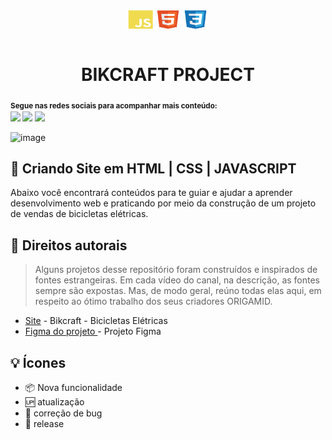 <div align ="center">
      <img align="center" alt="Roger-Js" height="30" width="40" src="https://raw.githubusercontent.com/devicons/devicon/master/icons/javascript/javascript-plain.svg">
  <img align="center" alt="Roger-HTML" height="30" width="40" src="https://raw.githubusercontent.com/devicons/devicon/master/icons/html5/html5-original.svg">
  <img align="center" alt="Roger-CSS" height="30" width="40" src="https://raw.githubusercontent.com/devicons/devicon/master/icons/css3/css3-original.svg">
    <div ><br>
        <h1 align ="center">BIKCRAFT PROJECT </h1>
    </div>
</div>

<sub> <strong>Segue nas redes sociais para acompanhar mais conteúdo: </strong> <br>
[<img  src = "https://img.shields.io/badge/GitHub-100000?style=for-the-badge&logo=github&logoColor=white">](https://github.com/zeldinha00)
[<img src="https://img.shields.io/badge/linkedin-%230077B5.svg?&style=for-the-badge&logo=linkedin&logoColor=white" />](https://www.linkedin.com/in/roger0liveira/)
[<img src="https://img.shields.io/badge/instagram-833AB4?style=for-the-badge&logo=instagram&logoColor=white"/>](https://www.instagram.com/zeldinha00/)
</sub>

![image](https://github.com/zeldinha00/PYSTACK_WEEK_7.0/assets/14182590/fdc02f15-828c-4d06-976e-bb2d91617300)


## 🎯 Criando Site em HTML | CSS | JAVASCRIPT

Abaixo você encontrará conteúdos para te guiar e ajudar a aprender desenvolvimento web e praticando por meio da construção de um projeto de vendas de bicicletas elétricas.

## 📛 Direitos autorais

> Alguns projetos desse repositório foram construídos e inspirados de fontes estrangeiras. Em cada vídeo do canal, na descrição, as fontes sempre são expostas. Mas, de modo geral, reúno todas elas aqui, em respeito ao ótimo trabalho dos seus criadores ORIGAMID. 
- [Site](https://pythonando.com.br/) - Bikcraft - Bicicletas Elétricas
- [Figma do projeto ](https://www.figma.com/file/fWgoKoRlSgnV5RTRK9A2wO/0801-imagens-e-icones?type=design&node-id=3%3A72&mode=design&t=42t98nwDx8QLLtsd-1) - Projeto Figma

## 💡 Ícones
- :package: Nova funcionalidade
- :up: atualização
- :lady_beetle: correção de bug
- :checkered_flag: release
